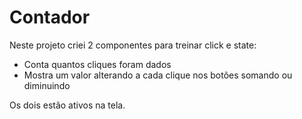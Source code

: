 # Contador

Neste projeto criei 2 componentes para treinar click e state:
 - Conta quantos cliques foram dados
 - Mostra um valor alterando a cada clique nos botões somando ou diminuindo

Os dois estão ativos na tela.